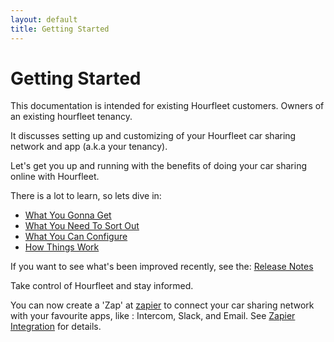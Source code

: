 ```yaml
---
layout: default
title: Getting Started
---
```

# Getting Started

This documentation is intended for existing Hourfleet customers. Owners of an existing hourfleet tenancy.

It discusses setting up and customizing of your Hourfleet car sharing network and app (a.k.a your tenancy).

Let's get you up and running with the benefits of doing your car sharing online with Hourfleet.

There is a lot to learn, so lets dive in:

* [What You Gonna Get](inthebox.html)
* [What You Need To Sort Out](youprovide.html)
* [What You Can Configure](youconfigure.html)
* [How Things Work](howitworks.html)



If you want to see what's been improved recently, see the: [Release Notes](releasenotes.html)

Take control of Hourfleet and stay informed. 

You can now create a 'Zap' at [zapier](www.zapier.com) to connect your car sharing network with your favourite apps, like : Intercom, Slack, and Email. See [Zapier Integration](zapier.html) for details.
